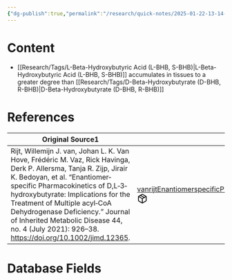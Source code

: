 ```yaml
---
{"dg-publish":true,"permalink":"/research/quick-notes/2025-01-22-13-14-13/","updated":"2025-01-28T19:30:57-05:00"}
---
```


# Content
- [[Research/Tags/L-Beta-Hydroxybutyric Acid (L-BHB, S-BHB)\|L-Beta-Hydroxybutyric Acid (L-BHB, S-BHB)]] accumulates in tissues to a greater degree than [[Research/Tags/D-Beta-Hydroxybutyrate (D-BHB, R-BHB)\|D-Beta-Hydroxybutyrate (D-BHB, R-BHB)]]
# References
<div><table class="dataview table-view-table"><thead class="table-view-thead"><tr class="table-view-tr-header"><th class="table-view-th"><span>Original Source</span><span class="dataview small-text">1</span></th><th class="table-view-th"><span>Citation Key</span></th></tr></thead><tbody class="table-view-tbody"><tr><td><span>Rijt, Willemijn J. van, Johan L. K. Van Hove, Frédéric M. Vaz, Rick Havinga, Derk P. Allersma, Tanja R. Zijp, Jirair K. Bedoyan, et al. “Enantiomer‐specific Pharmacokinetics of D,L‐3‐hydroxybutyrate: Implications for the Treatment of Multiple acyl‐CoA Dehydrogenase Deficiency.” Journal of Inherited Metabolic Disease 44, no. 4 (July 2021): 926–38. <a rel="noopener nofollow" class="external-link" href="https://doi.org/10.1002/jimd.12365" target="_blank">https://doi.org/10.1002/jimd.12365</a>.</span></td><td><span><a data-tooltip-position="top" aria-label="Research/Evidence Sources/vanrijtEnantiomerspecificPharmacokineticsDL3hydroxybutyrate2021.md" data-href="Research/Evidence Sources/vanrijtEnantiomerspecificPharmacokineticsDL3hydroxybutyrate2021.md" href="Research/Evidence Sources/vanrijtEnantiomerspecificPharmacokineticsDL3hydroxybutyrate2021.md" class="internal-link" target="_blank" rel="noopener nofollow" fileclass-name="Research Links">vanrijtEnantiomerspecificPharmacokineticsDL3hydroxybutyrate2021</a><a class="metadata-menu fileclass-icon"><svg xmlns="http://www.w3.org/2000/svg" width="24" height="24" viewBox="0 0 24 24" fill="none" stroke="currentColor" stroke-width="2" stroke-linecap="round" stroke-linejoin="round" class="svg-icon lucide-package"><path d="m7.5 4.27 9 5.15"></path><path d="M21 8a2 2 0 0 0-1-1.73l-7-4a2 2 0 0 0-2 0l-7 4A2 2 0 0 0 3 8v8a2 2 0 0 0 1 1.73l7 4a2 2 0 0 0 2 0l7-4A2 2 0 0 0 21 16Z"></path><path d="m3.3 7 8.7 5 8.7-5"></path><path d="M12 22V12"></path></svg></a></span></td></tr></tbody></table></div>

# Database Fields